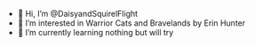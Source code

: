 - 👋 Hi, I’m @DaisyandSquirelFlight
- 👀 I’m interested in Warrior Cats and Bravelands by Erin Hunter
- 🌱 I’m currently learning nothing but will try

<!---
DaisyandSquirelFlight/DaisyandSquirelFlight is a ✨ special ✨ repository because its `README.md` (this file) appears on your GitHub profile.
You can click the Preview link to take a look at your changes.
--->
